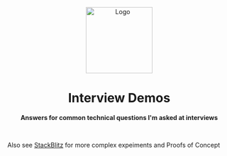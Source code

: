 <!-- markdownlint-disable no-inline-html first-line-h1 -->

<p align="center">
  <img src="https://gist.githubusercontent.com/dperuo/de85df162f515f2deca150c37d31c4f3/raw/logo.svg" alt="Logo" width="150" height="auto" />
</p>

<h1 align="center">
  Interview Demos
</h1>

<p align="center">
  <b>Answers for common technical questions I'm asked at interviews</b>
</p>

<br />

Also see [StackBlitz](https://stackblitz.com/@dperuo) for more complex expeiments and Proofs of Concept

